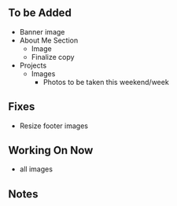 ## To be Added
- Banner image
- About Me Section 
  - Image
  - Finalize copy
- Projects
  - Images
    - Photos to be taken this weekend/week

## Fixes
- Resize footer images

## Working On Now
- all images

## Notes
